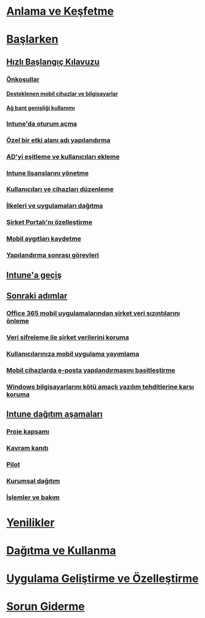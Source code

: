 # [Anlama ve Keşfetme](/intune/understand-explore/introduction-to-microsoft-intune)
# [Başlarken](get-started.md)
## [Hızlı Başlangıç Kılavuzu](start-with-a-paid-subscription-to-microsoft-intune.md)
### [Önkoşullar](what-to-know-before-you-start-microsoft-intune.md)
#### [Desteklenen mobil cihazlar ve bilgisayarlar](supported-mobile-devices-and-computers.md)
#### [Ağ bant genişliği kullanımı](network-bandwidth-use.md)
### [Intune'da oturum açma](start-with-a-paid-subscription-to-microsoft-intune-step-1.md)
### [Özel bir etki alanı adı yapılandırma](start-with-a-paid-subscription-to-microsoft-intune-step-2.md)
### [AD'yi eşitleme ve kullanıcıları ekleme](start-with-a-paid-subscription-to-microsoft-intune-step-3.md)
### [Intune lisanslarını yönetme](start-with-a-paid-subscription-to-microsoft-intune-step-4.md)
### [Kullanıcıları ve cihazları düzenleme](start-with-a-paid-subscription-to-microsoft-intune-step-5.md)
### [İlkeleri ve uygulamaları dağıtma](start-with-a-paid-subscription-to-microsoft-intune-step-6.md)
### [Şirket Portalı'nı özelleştirme](start-with-a-paid-subscription-to-microsoft-intune-step-7.md)
### [Mobil aygıtları kaydetme](start-with-a-paid-subscription-to-microsoft-intune-step-8.md)
### [Yapılandırma sonrası görevleri](post-configuration-tasks.md)
## [Intune'a geçiş](migrate-to-intune.md)
## [Sonraki adımlar](prevent-company-data-leaks-from-Office-365-mobile-apps.md)
### [Office 365 mobil uygulamalarından şirket veri sızıntılarını önleme](prevent-company-data-leaks-from-Office-365-mobile-apps.md)
### [Veri şifreleme ile şirket verilerini koruma](protect-data-encryption.md)
### [Kullanıcılarınıza mobil uygulama yayımlama](publish-mobile-apps-to-users.md)
### [Mobil cihazlarda e-posta yapılandırmasını basitleştirme](simplify-email-configuration-on-mobile-devices.md)
### [Windows bilgisayarlarını kötü amaçlı yazılım tehditlerine karşı koruma](protect-pcs-against-malware-threats.md)
## [Intune dağıtım aşamaları](rollout-phases-for-microsoft-intune-deployment.md)
### [Proje kapsamı](project-scope.md)
### [Kavram kanıtı](proof-of-concept.md)
### [Pilot](pilot.md)
### [Kurumsal dağıtım](enterprise-rollout.md)
### [İşlemler ve bakım](operations-and-maintenance.md)
# [Yenilikler](/intune/whats-new/whats-new-in-microsoft-intune)
# [Dağıtma ve Kullanma](/intune/deploy-use/overview-of-device-and-app-lifecycles-in-microsoft-intune)
# [Uygulama Geliştirme ve Özelleştirme](/intune/develop/intune-app-sdk)
# [Sorun Giderme](/intune/troubleshoot/general-troubleshooting-tips-for-microsoft-intune)


<!--HONumber=Nov16_HO4-->


